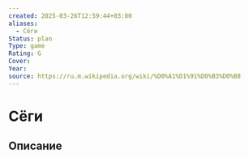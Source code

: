 ```yaml
---
created: 2025-03-26T12:59:44+03:00
aliases:
  - Сëги
Status: plan
Type: game
Rating: G
Cover:
Year:
source: https://ru.m.wikipedia.org/wiki/%D0%A1%D1%91%D0%B3%D0%B8
---
```


# Сëги





## Описание



